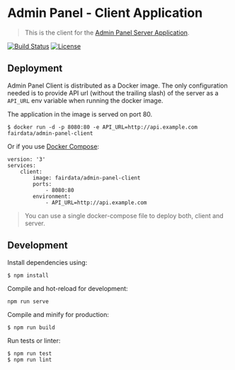 # Admin Panel - Client Application

> This is the client for the [Admin Panel Server Application](https://github.com/FAIRDataTeam/admin-panel-server/).

[![Build Status](https://travis-ci.org/FAIRDataTeam/admin-panel-server.svg?branch=master)](https://travis-ci.org/FAIRDataTeam/admin-panel-server.svg?branch=master)
[![License](https://img.shields.io/badge/license-MIT-blue.svg)](LICENSE.md)

## Deployment

Admin Panel Client is distributed as a Docker image. The only configuration needed is to provide API url (without the trailing slash) of the server as a `API_URL` env variable when running the docker image.

The application in the image is served on port 80.

```
$ docker run -d -p 8080:80 -e API_URL=http://api.example.com fairdata/admin-panel-client
```

Or if you use [Docker Compose](https://docs.docker.com/compose/):

```
version: '3'
services:
    client:
        image: fairdata/admin-panel-client
        ports:
            - 8080:80
        environment:
            - API_URL=http://api.example.com
```

> You can use a single docker-compose file to deploy both, client and server.


## Development

Install dependencies using:

```
$ npm install
```

Compile and hot-reload for development:

```
npm run serve
```

Compile and minify for production:

```
$ npm run build
```

Run tests or linter:

```
$ npm run test
$ npm run lint
```
